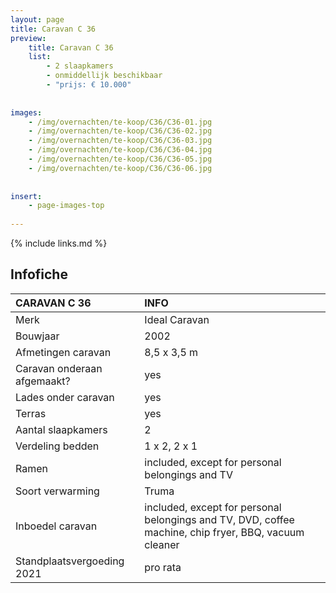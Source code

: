 ```yaml
---
layout: page
title: Caravan C 36
preview: 
    title: Caravan C 36
    list:
        - 2 slaapkamers
        - onmiddellijk beschikbaar
        - "prijs: € 10.000"
        
        
images:
    - /img/overnachten/te-koop/C36/C36-01.jpg
    - /img/overnachten/te-koop/C36/C36-02.jpg
    - /img/overnachten/te-koop/C36/C36-03.jpg
    - /img/overnachten/te-koop/C36/C36-04.jpg
    - /img/overnachten/te-koop/C36/C36-05.jpg
    - /img/overnachten/te-koop/C36/C36-06.jpg
    
    
insert:
    - page-images-top
    
---
```


{% include links.md %}



## Infofiche 

CARAVAN C 36                | INFO        | 
:---------------------------|:------------|
Merk                        |Ideal Caravan
Bouwjaar                    |2002
Afmetingen caravan          |8,5 x 3,5 m
Caravan onderaan afgemaakt? |yes
Lades onder caravan         |yes
Terras                      |yes
Aantal slaapkamers          |2
Verdeling bedden            |1 x 2, 2 x 1
Ramen                       |included, except for personal belongings and TV
Soort verwarming            |Truma
Inboedel caravan            |included, except for personal belongings and TV, DVD, coffee machine, chip fryer, BBQ, vacuum cleaner
Standplaatsvergoeding 2021  |pro rata
